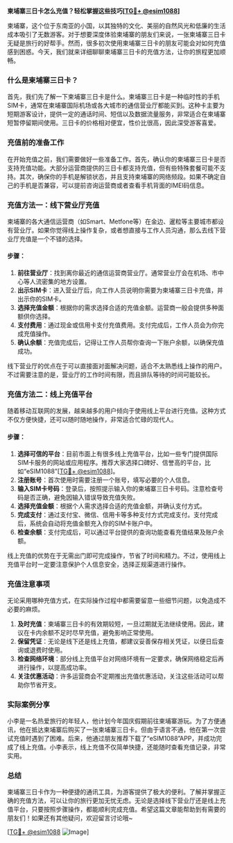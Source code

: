 **柬埔寨三日卡怎么充值？轻松掌握这些技巧[[TG💪+ @esim1088](https://t.me/s/esim1088)]**

柬埔寨，这个位于东南亚的小国，以其独特的文化、美丽的自然风光和低廉的生活成本吸引了无数游客。对于想要深度体验柬埔寨的朋友们来说，一张柬埔寨三日卡无疑是旅行的好帮手。然而，很多初次使用柬埔寨三日卡的朋友可能会对如何充值感到困惑。今天，我们就来详细聊聊柬埔寨三日卡的充值方法，让你的旅程更加顺畅。

### 什么是柬埔寨三日卡？

首先，我们先了解一下柬埔寨三日卡是什么。柬埔寨三日卡是一种临时性的手机SIM卡，通常在柬埔寨国际机场或各大城市的通信营业厅都能买到。这种卡主要为短期游客设计，提供一定的通话时间、短信以及数据流量服务，非常适合在柬埔寨短暂停留期间使用。三日卡的价格相对便宜，性价比很高，因此深受游客喜爱。

### 充值前的准备工作

在开始充值之前，我们需要做好一些准备工作。首先，确认你的柬埔寨三日卡是否支持充值功能。大部分运营商提供的三日卡都支持充值，但有些特殊套餐可能不支持。其次，确保你的手机是解锁状态，并且支持柬埔寨的网络频段。如果不确定自己的手机是否兼容，可以提前咨询运营商或者查看手机背面的IMEI码信息。

### 充值方法一：线下营业厅充值

柬埔寨的各大通信运营商（如Smart、Metfone等）在金边、暹粒等主要城市都设有营业厅。如果你觉得线上操作复杂，或者想直接与工作人员沟通，那么去线下营业厅充值是一个不错的选择。

#### 步骤：
1. **前往营业厅**：找到离你最近的通信运营商营业厅。通常营业厅会在机场、市中心等人流密集的地方设置。
2. **出示SIM卡**：进入营业厅后，向工作人员说明你需要为柬埔寨三日卡充值，并出示你的SIM卡。
3. **选择充值金额**：根据你的需求选择合适的充值金额。运营商一般会提供多种面额供你选择。
4. **支付费用**：通过现金或信用卡支付充值费用。支付完成后，工作人员会为你完成充值操作。
5. **确认余额**：充值完成后，记得让工作人员帮你查询一下账户余额，以确保充值成功。

线下营业厅的优点在于可以直接面对面解决问题，适合不太熟悉线上操作的用户。不过需要注意的是，营业厅的工作时间有限，而且排队等待的时间可能较长。

### 充值方法二：线上充值平台

随着移动互联网的发展，越来越多的用户倾向于使用线上平台进行充值。这种方式不仅方便快捷，还可以随时随地操作，非常适合忙碌的现代人。

#### 步骤：
1. **选择可信的平台**：目前市面上有很多线上充值平台，比如一些专门提供国际SIM卡服务的网站或应用程序。推荐大家选择口碑好、信誉高的平台，比如“eSIM1088”[[TG💪+ @esim1088](https://t.me/s/esim1088)]。
2. **注册账号**：首次使用时需要注册一个账号，填写必要的个人信息。
3. **输入SIM卡号码**：登录后，按照提示输入你的柬埔寨三日卡号码。注意检查号码是否正确，避免因输入错误导致充值失败。
4. **选择充值金额**：根据个人需求选择合适的充值金额，并确认支付方式。
5. **完成支付**：通过支付宝、微信、信用卡等多种支付方式完成支付。支付完成后，系统会自动将充值金额充入你的SIM卡账户中。
6. **检查余额**：支付完成后，可以通过平台提供的查询功能查看充值结果及账户余额。

线上充值的优势在于无需出门即可完成操作，节省了时间和精力。不过，使用线上充值平台时一定要注意保护个人信息安全，选择正规渠道进行操作。

### 充值注意事项

无论采用哪种充值方式，在实际操作过程中都需要留意一些细节问题，以免造成不必要的麻烦。

1. **及时充值**：柬埔寨三日卡的有效期较短，一旦过期就无法继续使用。因此，建议在卡内余额不足时尽早充值，避免影响正常使用。
2. **保留凭证**：无论是线下还是线上充值，都建议妥善保存相关凭证，以便日后查询或退费时使用。
3. **检查网络环境**：部分线上充值平台对网络环境有一定要求，确保网络稳定后再进行操作，以提高成功率。
4. **关注优惠活动**：许多运营商会不定期推出充值优惠活动，关注这些活动可以帮助你节省开支。

### 实际案例分享

小李是一名热爱旅行的年轻人，他计划今年国庆假期前往柬埔寨游玩。为了方便通讯，他在抵达柬埔寨后购买了一张柬埔寨三日卡。但由于语言不通，他在第一次尝试充值时遇到了困难。后来，他通过朋友推荐下载了“eSIM1088”APP，并成功完成了线上充值。小李表示，线上充值不仅简单快捷，还能随时查看充值记录，非常实用。

### 总结

柬埔寨三日卡作为一种便捷的通讯工具，为游客提供了极大的便利。了解并掌握正确的充值方法，可以让你的旅行更加无忧无虑。无论是选择线下营业厅还是线上充值平台，只要按照步骤操作，都能顺利完成充值。希望这篇文章能帮助到有需要的朋友们！如果还有其他疑问，欢迎留言讨论哦~

[[TG💪+ @esim1088](https://t.me/s/esim1088) ![Image](https://i.postimg.cc/4NQfJmqS/Snipaste-2025-05-13-00-14-12.png)]